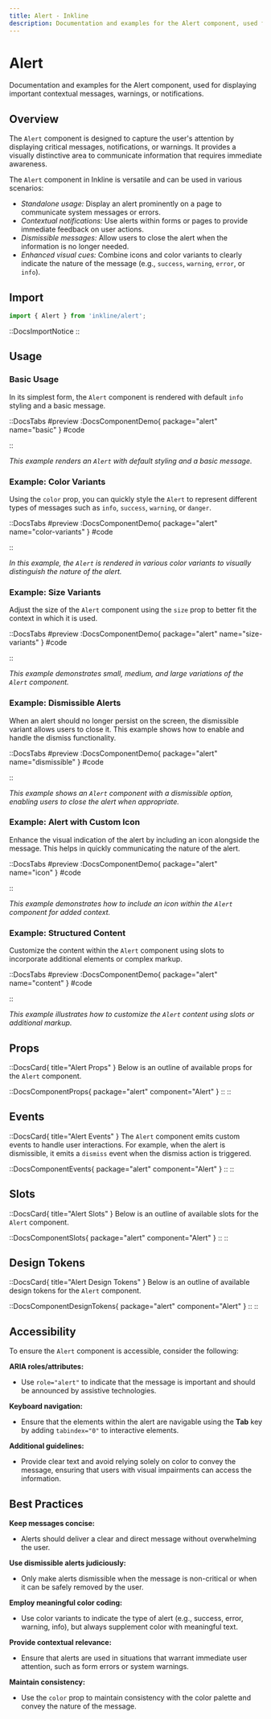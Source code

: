 ```yaml
---
title: Alert - Inkline
description: Documentation and examples for the Alert component, used for displaying important contextual messages, warnings, or notifications.
---
```


# Alert

Documentation and examples for the Alert component, used for displaying important contextual messages, warnings, or notifications.

## Overview

The `Alert` component is designed to capture the user's attention by displaying critical messages, notifications, or warnings. It provides a visually distinctive area to communicate information that requires immediate awareness.

The `Alert` component in Inkline is versatile and can be used in various scenarios:
- *Standalone usage:* Display an alert prominently on a page to communicate system messages or errors.
- *Contextual notifications:* Use alerts within forms or pages to provide immediate feedback on user actions.
- *Dismissible messages:* Allow users to close the alert when the information is no longer needed.
- *Enhanced visual cues:* Combine icons and color variants to clearly indicate the nature of the message (e.g., `success`, `warning`, `error`, or `info`).

## Import

```ts
import { Alert } from 'inkline/alert';
```

::DocsImportNotice
::

## Usage

### Basic Usage

In its simplest form, the `Alert` component is rendered with default `info` styling and a basic message.

::DocsTabs
#preview
:DocsComponentDemo{ package="alert" name="basic" }
#code
<!-- :DocsCode{ package="@inkline/component-alert" file="examples/basic.vue" } -->
::

*This example renders an `Alert` with default styling and a basic message.*

### Example: Color Variants

Using the `color` prop, you can quickly style the `Alert` to represent different types of messages such as `info`, `success`, `warning`, or `danger`.

::DocsTabs
#preview
:DocsComponentDemo{ package="alert" name="color-variants" }
#code
<!-- :DocsCode{ package="@inkline/component-alert" file="examples/color-variants.vue" } -->
::

*In this example, the `Alert` is rendered in various color variants to visually distinguish the nature of the alert.*

### Example: Size Variants

Adjust the size of the `Alert` component using the `size` prop to better fit the context in which it is used.

::DocsTabs
#preview
:DocsComponentDemo{ package="alert" name="size-variants" }
#code
<!-- :DocsCode{ package="@inkline/component-alert" file="examples/size-variants.vue" } -->
::

*This example demonstrates small, medium, and large variations of the `Alert` component.*

### Example: Dismissible Alerts

When an alert should no longer persist on the screen, the dismissible variant allows users to close it. This example shows how to enable and handle the dismiss functionality.

::DocsTabs
#preview
:DocsComponentDemo{ package="alert" name="dismissible" }
#code
<!-- :DocsCode{ package="@inkline/component-alert" file="examples/dismissible.vue" } -->
::

*This example shows an `Alert` component with a dismissible option, enabling users to close the alert when appropriate.*

### Example: Alert with Custom Icon

Enhance the visual indication of the alert by including an icon alongside the message. This helps in quickly communicating the nature of the alert.

::DocsTabs
#preview
:DocsComponentDemo{ package="alert" name="icon" }
#code
<!-- :DocsCode{ package="@inkline/component-alert" file="examples/icon.vue" } -->
::

*This example demonstrates how to include an icon within the `Alert` component for added context.*

### Example: Structured Content

Customize the content within the `Alert` component using slots to incorporate additional elements or complex markup.

::DocsTabs
#preview
:DocsComponentDemo{ package="alert" name="content" }
#code
<!-- :DocsCode{ package="@inkline/component-alert" file="examples/content.vue" } -->
::

*This example illustrates how to customize the `Alert` content using slots or additional markup.*

## Props

::DocsCard{ title="Alert Props" }
Below is an outline of available props for the `Alert` component.

::DocsComponentProps{ package="alert" component="Alert" }
::
::

## Events

::DocsCard{ title="Alert Events" }
The `Alert` component emits custom events to handle user interactions. For example, when the alert is dismissible, it emits a `dismiss` event when the dismiss action is triggered.

::DocsComponentEvents{ package="alert" component="Alert" }
::
::

## Slots

::DocsCard{ title="Alert Slots" }
Below is an outline of available slots for the `Alert` component.

::DocsComponentSlots{ package="alert" component="Alert" }
::
::

## Design Tokens

::DocsCard{ title="Alert Design Tokens" }
Below is an outline of available design tokens for the `Alert` component.

::DocsComponentDesignTokens{ package="alert" component="Alert" }
::
::

## Accessibility

To ensure the `Alert` component is accessible, consider the following:

**ARIA roles/attributes:** 
- Use `role="alert"` to indicate that the message is important and should be announced by assistive technologies.

**Keyboard navigation:** 
- Ensure that the elements within the alert are navigable using the **Tab** key by adding `tabindex="0"` to interactive elements.

**Additional guidelines:** 
- Provide clear text and avoid relying solely on color to convey the message, ensuring that users with visual impairments can access the information.

## Best Practices

**Keep messages concise:** 
- Alerts should deliver a clear and direct message without overwhelming the user.

**Use dismissible alerts judiciously:** 
- Only make alerts dismissible when the message is non-critical or when it can be safely removed by the user.

**Employ meaningful color coding:** 
- Use color variants to indicate the type of alert (e.g., success, error, warning, info), but always supplement color with meaningful text.

**Provide contextual relevance:** 
- Ensure that alerts are used in situations that warrant immediate user attention, such as form errors or system warnings.

**Maintain consistency:** 
- Use the `color` prop to maintain consistency with the color palette and convey the nature of the message.
